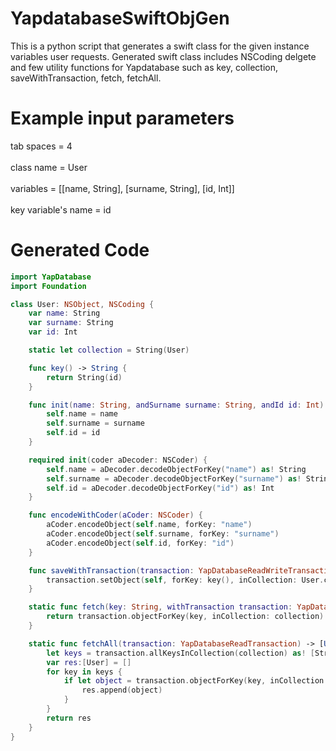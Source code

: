 # YapdatabaseSwiftObjGen
This is a python script that generates a swift class for the given instance variables user requests. 
Generated swift class includes NSCoding delgete and few utility functions for Yapdatabase such as
key, collection, saveWithTransaction, fetch, fetchAll.  

# Example input parameters
tab spaces = 4 <br></br>
class name = User <br></br>
variables = [[name, String], [surname, String], [id, Int]]<br></br>
key variable's name = id

# Generated Code

```swift
import YapDatabase
import Foundation

class User: NSObject, NSCoding {
    var name: String
    var surname: String
    var id: Int

    static let collection = String(User)

    func key() -> String {
        return String(id)
    }

    func init(name: String, andSurname surname: String, andId id: Int) {
        self.name = name
        self.surname = surname
        self.id = id
    }

    required init(coder aDecoder: NSCoder) {
        self.name = aDecoder.decodeObjectForKey("name") as! String
        self.surname = aDecoder.decodeObjectForKey("surname") as! String
        self.id = aDecoder.decodeObjectForKey("id") as! Int
    }

    func encodeWithCoder(aCoder: NSCoder) {
        aCoder.encodeObject(self.name, forKey: "name")
        aCoder.encodeObject(self.surname, forKey: "surname")
        aCoder.encodeObject(self.id, forKey: "id")
    }

    func saveWithTransaction(transaction: YapDatabaseReadWriteTransaction) {
        transaction.setObject(self, forKey: key(), inCollection: User.collection)
    }

    static func fetch(key: String, withTransaction transaction: YapDatabaseReadTransaction) -> User? {
        return transaction.objectForKey(key, inCollection: collection) as? User
    }

    static func fetchAll(transaction: YapDatabaseReadTransaction) -> [User] {
        let keys = transaction.allKeysInCollection(collection) as! [String]
        var res:[User] = []
        for key in keys {
            if let object = transaction.objectForKey(key, inCollection: collection) as? User {
                res.append(object)
            }
        }
        return res
    }
}
```
